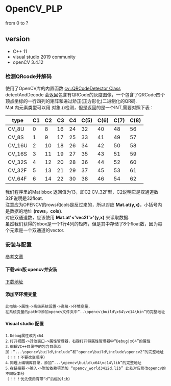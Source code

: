 # OpenCV_PLP
 from 0 to ?
## version
* C++ 11
* visual studio 2019 community
* openCV 3.4.12
### 检测QRcode并解码
使用了OpenCV库的内置函数 [cv::QRCodeDetector Class](https://docs.opencv.org/master/de/dc3/classcv_1_1QRCodeDetector.html)  
detectAndDecode 会返回包含有QRCode的灰度图像，一个包含了QRCode四个顶点坐标的一行四列的矩阵和进过矫正(正方形化)二进制化的QR码.  
Mat 内元素类型可以用 对象.()检测，但是返回的是一个INT,需要对照下表：  
 
 type   | C1 | C2 | C3 | C4 | C(5) | C(6) | C(7) | C(8) |  
--------|----|----|----|----|------|------|------|------|  
 CV_8U  |  0 |  8 | 16 | 24 |   32 |   40 |   48 |   56 |  
 CV_8S  |  1 |  9 | 17 | 25 |   33 |   41 |   49 |   57 |  
 CV_16U |  2 | 10 | 18 | 26 |   34 |   42 |   50 |   58 |  
 CV_16S |  3 | 11 | 19 | 27 |   35 |   43 |   51 |   59 |  
 CV_32S |  4 | 12 | 20 | 28 |   36 |   44 |   52 |   60 |  
 CV_32F |  5 | 13 | 21 | 29 |   37 |   45 |   53 |   61 |  
 CV_64F |  6 | 14 | 22 | 30 |   38 |   46 |   54 |   62 |  

我们程序里的Mat bbox 返回值为13，即C2 CV_32F型，C2说明它是双通道数 32F说明是32float.  
注意应为OPENCV的rows和cols是反过来的，所以对应 **Mat.at<float>(y,x)**，小括号内是数据的地址 **(rows，cols)**.  
对应双通道数，应该使用 **Mat.at'<'vec2f'>'(y,x)** 来读取数据.  
虽然我们获得的bbox是一个1行4列的矩阵，但是其中存储了8个float数，因为每个元素是一个双通道的vector.

### 安装与配置
[参考文章](https://www.jianshu.com/p/b47ce15a9642)
#### 下载win版 opencv并安装
[下载地址](https://opencv.org/releases/)
#### 添加至环境变量
    此电脑->属性->高级系统设置->高级->环境变量，
    在系统变量的path中添加opencv文件夹中“..\opencv\build\x64\vc14\bin”的完整地址
#### Visual studio 配置
    1.Debug属性改为x64
    2.打开视图->其他窗口->属性管理器，右键打开将属性管理器中“Debug|x64”的属性
    3.编辑VC++目录中的包含目录添加：“...\opencv\build\include”和“opencv\build\include\opencv2”的完整地址（！！！不要改变顺序）
    4.同理上编辑库目录，添加“...\opencv\build\x64\vc14\lib”的完整地址
    5.在链接器->输入->附加依赖项添加 “opencv_world3412d.lib” 此处对应修改opencv的不同版本号
    （！！！优先使用有带“d”后缀的lib）
